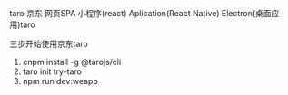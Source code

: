 taro 京东
网页SPA 小程序(react) Aplication(React Native)
Electron(桌面应用)taro 

三步开始使用京东taro
1. cnpm install -g @tarojs/cli
2. taro init try-taro
3. npm run dev:weapp
